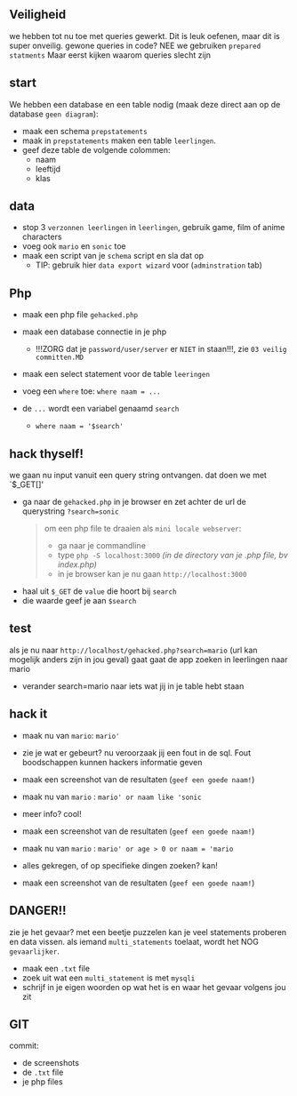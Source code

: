 ## Veiligheid

we hebben tot nu toe met queries gewerkt.
Dit is leuk oefenen, maar dit is super onveilig.
gewone queries in code? NEE
we gebruiken `prepared statments`
Maar eerst kijken waarom queries slecht zijn


## start

We hebben een database en een table nodig (maak deze direct aan op de database `geen diagram`):
- maak een schema `prepstatements`
- maak in `prepstatements` maken een table `leerlingen`.
- geef deze table de volgende colommen:
    * naam
    * leeftijd
    * klas

## data
- stop 3 `verzonnen leerlingen` in `leerlingen`, gebruik game, film of anime characters
- voeg ook `mario` en `sonic` toe
- maak een script van je `schema` script en sla dat op
    - TIP: gebruik hier `data export wizard` voor (`adminstration` tab)

## Php

- maak een php file `gehacked.php`
- maak een database connectie in je php
    * !!!ZORG dat je `password/user/server` er `NIET` in staan!!!, zie `03 veilig committen.MD`

- maak een select statement voor de table `leeringen`
- voeg een `where` toe: `where naam = ...`
- de `...` wordt een variabel genaamd `search`
    * `where naam = '$search'`

## hack thyself!

we gaan nu input vanuit een query string ontvangen. dat doen we met `$_GET[]'

- ga naar de `gehacked.php` in je browser en zet achter de url de querystring `?search=sonic`
  > om een php file te draaien als `mini locale webserver`:
  > - ga naar je commandline
  > - type `php -S localhost:3000` *(in de directory van je .php file, bv index.php)*
  > - in je browser kan je nu gaan `http://localhost:3000`
- haal uit `$_GET` de `value` die hoort bij `search`
- die waarde geef je aan `$search`

## test

als je nu naar `http://localhost/gehacked.php?search=mario` (url kan mogelijk anders zijn in jou geval) gaat gaat de app zoeken in leerlingen naar mario

- verander search=mario naar iets wat jij in je table hebt staan

## hack it

- maak nu van `mario`: `mario'`
- zie je wat er gebeurt? nu veroorzaak jij een fout in de sql. Fout boodschappen kunnen hackers informatie geven
- maak een screenshot van de resultaten (`geef een goede naam!`)

- maak nu van `mario` : `mario' or naam like 'sonic`
- meer info? cool!
- maak een screenshot van de resultaten (`geef een goede naam!`)

- maak nu van `mario` : `mario' or age > 0 or naam = 'mario`
- alles gekregen, of op specifieke dingen zoeken? kan!
- maak een screenshot van de resultaten (`geef een goede naam!`)

## DANGER!!

zie je het gevaar? met een beetje puzzelen kan je veel statements proberen en data vissen.
als iemand `multi_statements` toelaat, wordt het NOG `gevaarlijker`.
- maak een `.txt` file
- zoek uit wat een `multi_statement` is met `mysqli`
- schrijf in je eigen woorden op wat het is en waar het gevaar volgens jou zit


## GIT

commit:
- de screenshots 
- de `.txt` file
- je php files
